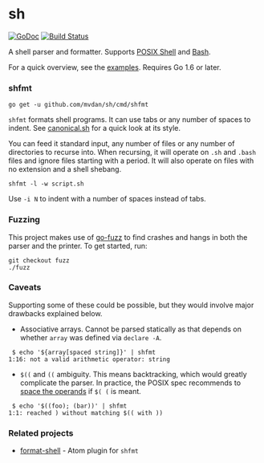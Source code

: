 # sh

[![GoDoc](https://godoc.org/github.com/mvdan/sh?status.svg)](https://godoc.org/github.com/mvdan/sh)
[![Build Status](https://travis-ci.org/mvdan/sh.svg?branch=master)](https://travis-ci.org/mvdan/sh)

A shell parser and formatter. Supports [POSIX Shell][posix-spec] and
[Bash][bash-site].

For a quick overview, see the [examples][]. Requires Go 1.6 or later.

### shfmt

	go get -u github.com/mvdan/sh/cmd/shfmt

`shfmt` formats shell programs. It can use tabs or any number of spaces
to indent. See [canonical.sh](syntax/canonical.sh) for a quick look at
its style.

You can feed it standard input, any number of files or any number of
directories to recurse into. When recursing, it will operate on `.sh`
and `.bash` files and ignore files starting with a period. It will also
operate on files with no extension and a shell shebang.

	shfmt -l -w script.sh

Use `-i N` to indent with a number of spaces instead of tabs.

### Fuzzing

This project makes use of [go-fuzz][] to find crashes and hangs in both
the parser and the printer. To get started, run:

	git checkout fuzz
	./fuzz

### Caveats

Supporting some of these could be possible, but they would involve major
drawbacks explained below.

* Associative arrays. Cannot be parsed statically as that depends on
  whether `array` was defined via `declare -A`.

```
 $ echo '${array[spaced string]}' | shfmt
1:16: not a valid arithmetic operator: string
```

* `$((` and `((` ambiguity. This means backtracking, which would greatly
  complicate the parser. In practice, the POSIX spec recommends to
  [space the operands][posix-ambiguity] if `$( (` is meant.

```
 $ echo '$((foo); (bar))' | shfmt
1:1: reached ) without matching $(( with ))
```

### Related projects

* [format-shell][] - Atom plugin for `shfmt`

[posix-spec]: http://pubs.opengroup.org/onlinepubs/9699919799/utilities/V3_chap02.html
[bash-site]: https://www.gnu.org/software/bash/
[examples]: https://godoc.org/github.com/mvdan/sh/syntax#pkg-examples
[go-fuzz]: https://github.com/dvyukov/go-fuzz
[posix-ambiguity]: http://pubs.opengroup.org/onlinepubs/9699919799/utilities/V3_chap02.html#tag_18_06_03
[format-shell]: https://atom.io/packages/format-shell
